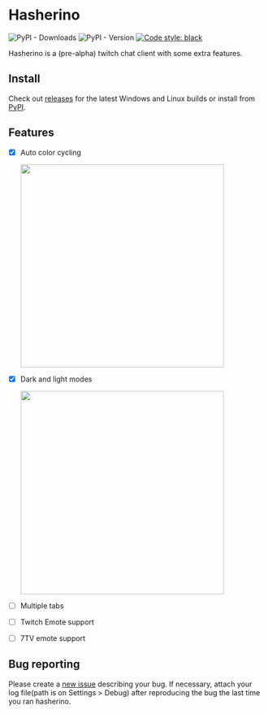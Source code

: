 # Hasherino
![PyPI - Downloads](https://img.shields.io/pypi/dm/hasherino)
<img alt="PyPI - Version" src="https://img.shields.io/pypi/v/hasherino">
<a href="https://github.com/psf/black"><img alt="Code style: black" src="https://img.shields.io/badge/code%20style-black-000000.svg"></a>

Hasherino is a (pre-alpha) twitch chat client with some extra features.

## Install
Check out [releases](https://github.com/Hashy-Software/hasherino/releases) for the latest Windows and Linux builds or install from [PyPI](https://pypi.org/project/hasherino/). 

## Features 

* [X] Auto color cycling

  <img src="https://github.com/Hashy-Software/hasherino/assets/38195951/90fa6cf8-44a3-43b5-97c3-ccfd0df098a0" width="400"/>

* [X] Dark and light modes

  <img src="https://github.com/Hashy-Software/hasherino/assets/38195951/fe714eda-f699-47a7-9636-7181d0767437" width="400"/>

* [ ] Multiple tabs
* [ ] Twitch Emote support
* [ ] 7TV emote support

## Bug reporting
Please create a [new issue](https://github.com/Hashy-Software/hasherino/issues/new) describing your bug. If necessary, attach your log file(path is on Settings > Debug) after reproducing the bug the last time you ran hasherino.
